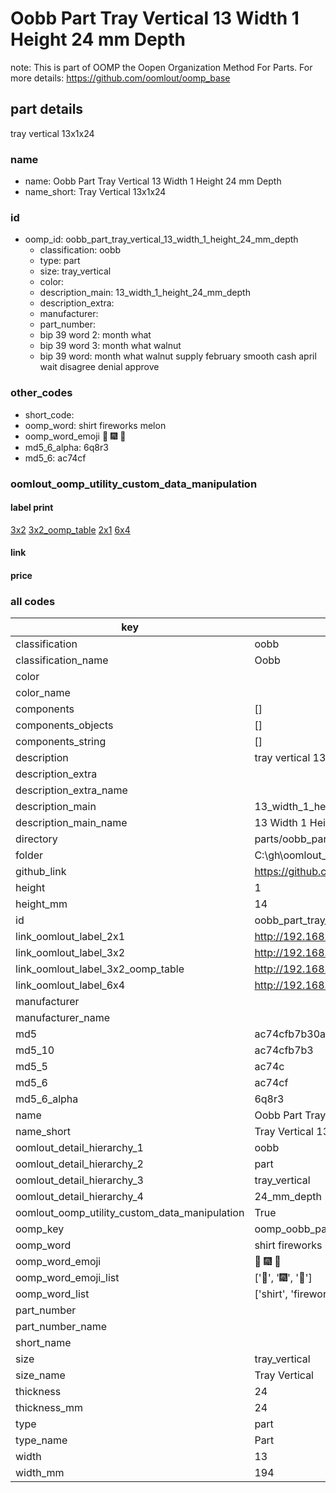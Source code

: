 # Oobb Part Tray Vertical 13 Width 1 Height 24 mm Depth  

note: This is part of OOMP the Oopen Organization Method For Parts. For more details: https://github.com/oomlout/oomp_base

##  part details
  



tray vertical 13x1x24



### name
* name: Oobb Part Tray Vertical 13 Width 1 Height 24 mm Depth
* name_short: Tray Vertical 13x1x24 
### id
* oomp_id: oobb_part_tray_vertical_13_width_1_height_24_mm_depth
  * classification: oobb
  * type: part
  * size: tray_vertical
  * color: 
  * description_main: 13_width_1_height_24_mm_depth
  * description_extra: 
  * manufacturer: 
  * part_number: 
  * bip 39 word 2: month what
  * bip 39 word 3: month what walnut
  * bip 39 word: month what walnut supply february smooth cash april wait disagree denial approve

### other_codes
* short_code: 
* oomp_word: shirt fireworks melon
* oomp_word_emoji :shirt: :fireworks: :melon:
* md5_6_alpha: 6q8r3
* md5_6: ac74cf






### oomlout_oomp_utility_custom_data_manipulation
#### label print
[3x2](http://192.168.1.245:1112/?label=oomp%206q8r3)
[3x2_oomp_table](http://192.168.1.108:1112/?label=oomp%206q8r3)
[2x1](http://192.168.1.242:1112/?label=oomp%206q8r3)
[6x4](http://192.168.1.55:1112/?label=oomp%206q8r3)    

#### link

                              

#### price







### all codes 
| key | value |  
| --- | --- |  
| classification | oobb |  
| classification_name | Oobb |  
| color |  |  
| color_name |  |  
| components | [] |  
| components_objects | [] |  
| components_string | [] |  
| description | tray vertical 13x1x24 |  
| description_extra |  |  
| description_extra_name |  |  
| description_main | 13_width_1_height_24_mm_depth |  
| description_main_name | 13 Width 1 Height 24 mm Depth |  
| directory | parts/oobb_part_tray_vertical_13_width_1_height_24_mm_depth |  
| folder | C:\gh\oomlout_oobb_version_4_generated_parts\parts\oobb_part_tray_vertical_13_width_1_height_24_mm_depth |  
| github_link | https://github.com/oomlout/oomlout_oomp_part_src/tree/main/parts/oobb_part_tray_vertical_13_width_1_height_24_mm_depth |  
| height | 1 |  
| height_mm | 14 |  
| id | oobb_part_tray_vertical_13_width_1_height_24_mm_depth |  
| link_oomlout_label_2x1 | http://192.168.1.242:1112/?label=oomp%206q8r3 |  
| link_oomlout_label_3x2 | http://192.168.1.245:1112/?label=oomp%206q8r3 |  
| link_oomlout_label_3x2_oomp_table | http://192.168.1.108:1112/?label=oomp%206q8r3 |  
| link_oomlout_label_6x4 | http://192.168.1.55:1112/?label=oomp%206q8r3 |  
| manufacturer |  |  
| manufacturer_name |  |  
| md5 | ac74cfb7b30ae46b33aa2d9dedbe747b |  
| md5_10 | ac74cfb7b3 |  
| md5_5 | ac74c |  
| md5_6 | ac74cf |  
| md5_6_alpha | 6q8r3 |  
| name | Oobb Part Tray Vertical 13 Width 1 Height 24 mm Depth |  
| name_short | Tray Vertical 13x1x24  |  
| oomlout_detail_hierarchy_1 | oobb |  
| oomlout_detail_hierarchy_2 | part |  
| oomlout_detail_hierarchy_3 | tray_vertical |  
| oomlout_detail_hierarchy_4 | 24_mm_depth |  
| oomlout_oomp_utility_custom_data_manipulation | True |  
| oomp_key | oomp_oobb_part_tray_vertical_13_width_1_height_24_mm_depth |  
| oomp_word | shirt fireworks melon |  
| oomp_word_emoji | :shirt: :fireworks: :melon: |  
| oomp_word_emoji_list | [':shirt:', ':fireworks:', ':melon:'] |  
| oomp_word_list | ['shirt', 'fireworks', 'melon'] |  
| part_number |  |  
| part_number_name |  |  
| short_name |  |  
| size | tray_vertical |  
| size_name | Tray Vertical |  
| thickness | 24 |  
| thickness_mm | 24 |  
| type | part |  
| type_name | Part |  
| width | 13 |  
| width_mm | 194 |  
